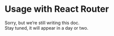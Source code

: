# Usage with React Router

Sorry, but we’re still writing this doc.  
Stay tuned, it will appear in a day or two.
